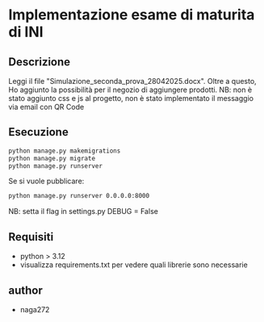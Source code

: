 # Implementazione esame di maturita di INI

## Descrizione

Leggi il file "Simulazione_seconda_prova_28042025.docx".
Oltre a questo, Ho aggiunto la possibilità per il negozio di aggiungere prodotti.
NB: non è stato aggiunto css e js al progetto, non è stato implementato il messaggio via email con QR Code


## Esecuzione

```bash
python manage.py makemigrations
python manage.py migrate
python manage.py runserver
```

Se si vuole pubblicare:

```bash
python manage.py runserver 0.0.0.0:8000
```

NB: setta il flag in settings.py DEBUG = False

## Requisiti

- python > 3.12
- visualizza requirements.txt per vedere quali librerie sono necessarie

## author

- naga272
